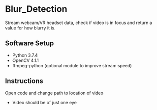 # Blur_Detection
Stream webcam/VR headset data, check if video is in focus and return a value for how blurry it is.

## Software Setup
- Python 3.7.4
- OpenCV 4.1.1
- ffmpeg-python (optional module to improve stream speed)

## Instructions
Open code and change path to location of video
- Video should be of just one eye

